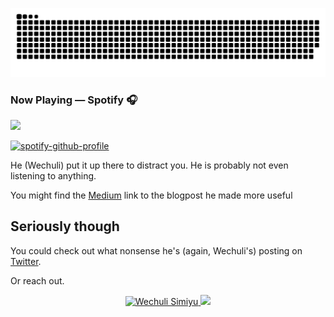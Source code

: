 ![github contribution grid snake animation](https://raw.githubusercontent.com/platane/platane/output/github-contribution-grid-snake-dark.svg#gh-dark-mode-only)

### Now Playing — Spotify 🎧
<p>
<a href=”https://spotify-github-profile.vercel.app/api/view.svg?uid=i6vpv13n5xurcojf7j62bj940&redirect=true">
<img src=”https://spotify-github-profile.vercel.app/api/view.svg?uid=i6vpv13n5xurcojf7j62bj940&cover_image=true&theme=default&bar_color=53b14f&bar_color_cover=true"/>
</a>
</p>

[![spotify-github-profile](https://spotify-github-profile.vercel.app/api/view?uid=i6vpv13n5xurcojf7j62bj940&cover_image=true&theme=default&bar_color=53b14f&bar_color_cover=true)](https://github.com/kittinan/spotify-github-profile)


He (Wechuli) put it up there to distract you. He is probably not even listening to anything.

You might find the <a href="https://medium.com/@KennethMathari/adding-now-playing-spotify-to-github-readme-md-43ae56156e23">Medium</a> link to the blogpost he made more useful

## Seriously though
You could check out what nonsense he's (again, Wechuli's) posting on <a href="https://twitter.com/wechuli_eugene">Twitter</a>.

Or reach out.
<p>
  <p align="center">	
    <a href="https://www.linkedin.com/in/wechuli-eugene-/">
      <img alt="Wechuli Simiyu" src="https://img.shields.io/badge/LinkedIn-0077B5?style=for-the-badge&logo=linkedin&logoColor=white" />
    </a>
  <a href="mailto:wechuli017@gmail.com">
   <img src="https://img.shields.io/badge/Gmail-D14836?style=for-the-badge&logo=gmail&logoColor=white" />
  </a>
</p>
<!---
wechu07/wechu07 is a ✨ special ✨ repository because its `README.md` (this file) appears on your GitHub profile.
You can click the Preview link to take a look at your changes.
--->
